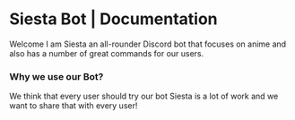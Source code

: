 # Siesta Bot | Documentation
Welcome I am Siesta an all-rounder Discord bot that focuses on anime and also has a number of great commands for our users.

### Why we use our Bot?
We think that every user should try our bot Siesta is a lot of work and we want to share that with every user!

